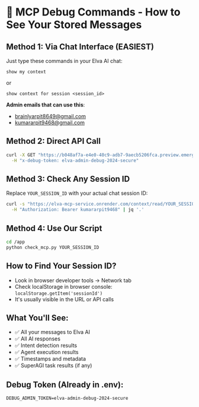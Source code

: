 # 🔧 MCP Debug Commands - How to See Your Stored Messages

## Method 1: Via Chat Interface (EASIEST)
Just type these commands in your Elva AI chat:

```
show my context
```
or
```  
show context for session <session_id>
```

**Admin emails that can use this**: 
- brainlyarpit8649@gmail.com
- kumararpit9468@gmail.com

## Method 2: Direct API Call
```bash
curl -X GET "https://b048af7a-e4e0-40c9-adb7-9aecb5206fca.preview.emergentagent.com/api/admin/debug/context?session_id=YOUR_SESSION_ID&command=show_context" \
  -H "x-debug-token: elva-admin-debug-2024-secure"
```

## Method 3: Check Any Session ID
Replace `YOUR_SESSION_ID` with your actual chat session ID:

```bash
curl -s "https://elva-mcp-service.onrender.com/context/read/YOUR_SESSION_ID" \
  -H "Authorization: Bearer kumararpit9468" | jq '.'
```

## Method 4: Use Our Script
```bash
cd /app
python check_mcp.py YOUR_SESSION_ID
```

## How to Find Your Session ID?
- Look in browser developer tools -> Network tab
- Check localStorage in browser console: `localStorage.getItem('sessionId')`
- It's usually visible in the URL or API calls

## What You'll See:
- ✅ All your messages to Elva AI
- ✅ All AI responses  
- ✅ Intent detection results
- ✅ Agent execution results
- ✅ Timestamps and metadata
- ✅ SuperAGI task results (if any)

## Debug Token (Already in .env):
`DEBUG_ADMIN_TOKEN=elva-admin-debug-2024-secure`